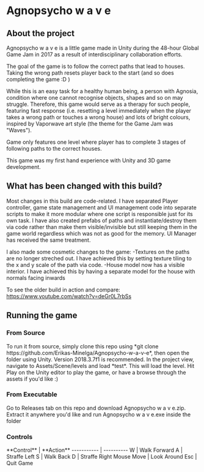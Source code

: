 <h1>Agnopsycho w a v e</h1>

<h2>About the project</h2>
Agnopsycho w a v e is a little game made in Unity during the 48-hour Global Game Jam in 2017 as a result of interdisciplinary collaboration efforts.

The goal of the game is to follow the correct paths that lead to houses. Taking the wrong path resets player back to the start (and so does completing the game :D )

While this is an easy task for a healthy human being, a person with Agnosia, condition where one cannot recognise objects, shapes and so on may struggle. Therefore, this game would serve as a therapy for such people, featuring fast response (i.e. resetting a level immediately when the player takes a wrong path or touches a wrong house) and lots of bright colours, inspired by Vaporwave art style (the theme for the Game Jam was "Waves").

Game only features one level where player has to complete 3 stages of following paths to the correct houses. 

This game was my first hand experience with Unity and 3D game development.

<h2>What has been changed with this build?</h2>
Most changes in this build are code-related. I have separated Player controller, game state management and UI management code into separate scripts to make it more modular where one script is responsible just for its own task. I have also created prefabs of paths and instantiate/destroy them via code rather than make them visible/invisible but still keeping them in the game world regardless which was not as good for the memory. UI Manager has received the same treatment.

I also made some cosmetic changes to the game:
-Textures on the paths are no longer streched out. I have achieved this by setting texture tiling to the x and y scale of the path via code.
-House model now has a visible interior. I have achieved this by having a separate model for the house with normals facing inwards

To see the older build in action and compare: https://www.youtube.com/watch?v=deGr0L7rbSs

<h2>Running the game</h2>
<h3>From Source</h3>
To run it from source, simply clone this repo using *git clone https://github.com/Erikas-Minelga/Agnopsycho-w-a-v-e*, then open the folder using Unity. Version 2018.3.7f1 is recommended. In the project view, navigate to Assets/Scene/levels and load *test*. This will load the level. Hit Play on the Unity editor to play the game, or have a browse through the assets if you'd like :)

<h3>From Executable</h3>
Go to Releases tab on this repo and download Agnopsycho w a v e.zip. Extract it anywhere you'd like and run Agnopsycho w a v e.exe inside the folder

<h3>Controls</h3>
**Control** | **Action**
----------- | ----------
W | Walk Forward
A | Straffe Left
S | Walk Back
D | Straffe Right
Mouse Move | Look Around
Esc | Quit Game
